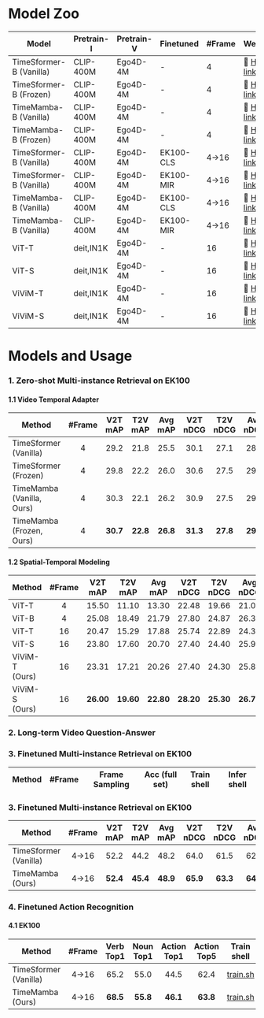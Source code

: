 # Model Zoo

| Model                   | Pretrain-I | Pretrain-V | Finetuned | #Frame | Weight |
|-------------------------|------------|------------|-----------|--------|--------|
| TimeSformer-B (Vanilla) | CLIP-400M  | Ego4D-4M   | -         | 4      | 🤗 [HF link](https://huggingface.co/cg1177/video-mamba-suite/blob/main/clip_timesformer_vanilla_base_ego4d4m_bs512_f4.pt)    |
| TimeSformer-B (Frozen)  | CLIP-400M  | Ego4D-4M   | -         | 4      | 🤗 [HF link](https://huggingface.co/cg1177/video-mamba-suite/blob/main/clip_timesformer_frozen_base_ego4d4m_bs512_f4.pt)       |
| TimeMamba-B (Vanilla)   | CLIP-400M  | Ego4D-4M   | -         | 4      | 🤗 [HF link](https://huggingface.co/cg1177/video-mamba-suite/blob/main/clip_timemamba_vanilla_base_ego4d4m_bs512_f4.pt)       |
| TimeMamba-B (Frozen)    | CLIP-400M  | Ego4D-4M   | -         | 4      | 🤗 [HF link](https://huggingface.co/cg1177/video-mamba-suite/blob/main/clip_timemamba_frozen_base_ego4d4m_bs512_f4.pt)      |
| TimeSformer-B (Vanilla) | CLIP-400M  | Ego4D-4M   | EK100-CLS | 4->16     | 🤗 [HF link](https://huggingface.co/cg1177/video-mamba-suite/blob/main/clip_timesformer_vanilla_base_ego4d4m_bs512_f4_ft_ek100_cls_f16.pt)      |
| TimeSformer-B (Vanilla) | CLIP-400M  | Ego4D-4M   | EK100-MIR | 4->16     | 🤗 [HF link](https://huggingface.co/cg1177/video-mamba-suite/blob/main/clip_timesformer_vanilla_base_ego4d4m_bs512_f4_ft_ek100_mir_f16.pt)      |
| TimeMamba-B (Vanilla)   | CLIP-400M  | Ego4D-4M   | EK100-CLS | 4->16     | 🤗 [HF link](https://huggingface.co/cg1177/video-mamba-suite/blob/main/clip_timemamba_vanilla_base_ego4d4m_bs512_f4_ft_ek100_cls_f16.pt)      |
| TimeMamba-B (Vanilla)   | CLIP-400M  | Ego4D-4M   | EK100-MIR | 4->16     | 🤗 [HF link](https://huggingface.co/cg1177/video-mamba-suite/blob/main/clip_timemamba_vanilla_base_ego4d4m_bs512_f4_ft_ek100_mir_f16.pt)      |
| ViT-T                   | deit,IN1K  | Ego4D-4M   | -         | 16     | 🤗 [HF link](https://huggingface.co/cg1177/video-mamba-suite/blob/main/deit_vit_tiny_ego4d4m_bs512_f16.pt)       |
| ViT-S                   | deit,IN1K  | Ego4D-4M   | -         | 16     | 🤗 [HF link](https://huggingface.co/cg1177/video-mamba-suite/blob/main/deit_vit_small_ego4d4m_bs512_f16.pt)       |
| ViViM-T                 | deit,IN1K  | Ego4D-4M   | -         | 16     | 🤗 [HF link](https://huggingface.co/cg1177/video-mamba-suite/blob/main/deit_vivim_tiny_ego4d4m_bs512_f16.pt)       |
| ViViM-S                 | deit,IN1K  | Ego4D-4M   | -         | 16     | 🤗 [HF link](https://huggingface.co/cg1177/video-mamba-suite/blob/main/deit_vit_small_ego4d4m_bs512_f16.pt)       |


# Models and Usage



### 1. Zero-shot Multi-instance Retrieval on EK100


#### 1.1 Video Temporal Adapter


| Method | #Frame | V2T mAP |  T2V mAP |  Avg mAP | V2T nDCG | T2V nDCG | Avg nDCG | Train shell | Infer shell |
|-----------------------|:--------:|:--------:|:--------:|:--------:|:--------:|:--------:|:--------:|:--------:|:--------:|
| TimeSformer (Vanilla) | 4 |   29.2   |   21.8   |   25.5   |   30.1   |   27.1   |   28.6   | [train.sh](../scripts/pretrain/run_slurm_pretrain_bs512_timesformer.sh) | [infer.sh](../scripts/mir_zs/run_slurm_lavila_pretrain_bs512_timesformer_infer_mir_f4.sh) |
| TimeSformer (Frozen)  | 4 |  29.8   |   22.2   |   26.0   |   30.6   |   27.5   |   29.0   | [train.sh](../scripts/pretrain/run_slurm_pretrain_bs512_timesformer_frozenintime.sh) | [infer.sh](../scripts/mir_zs/run_slurm_lavila_pretrain_bs512_timesformer_like_frozen_infer_mir_f4.sh) |
| TimeMamba (Vanilla, Ours)   | 4 |   30.3   |   22.1   |   26.2   |   30.9   |   27.5   |   29.2   | [train.sh](../scripts/pretrain/run_slurm_pretrain_bs512_timemamba_like_timesformer.sh) | [infer.sh](../scripts/mir_zs/run_slurm_lavila_pretrain_bs512_timemamba_infer_mir_f4.sh) |
| TimeMamba (Frozen, Ours)    | 4 | **30.7** | **22.8** | **26.8** | **31.3** | **27.8** | **29.5** | [train.sh](../scripts/pretrain/run_slurm_pretrain_bs512_timemamba_like_frozen.sh) | [infer.sh](../scripts/mir_zs/run_slurm_lavila_pretrain_bs512_timemamba_like_frozen_infer_mir_f4.sh) |

#### 1.2 Spatial-Temporal Modeling

| Method  | #Frame |  V2T mAP  |  T2V mAP  |  Avg mAP  |  V2T nDCG |  T2V nDCG |  Avg nDCG |  Train shell | Infer shell |
|---------|:----:|:---------:|:---------:|:---------:|:---------:|:---------:|:---------:|:---------:|:---------:|
| ViT-T   | 4  |   15.50   |   11.10   |   13.30   |   22.48   |   19.66   |   21.07   |
| ViT-B   | 4  |   25.08   |   18.49   |   21.79   |   27.80   |   24.87   |   26.34   | 
| ViT-T   | 16 |   20.47   |   15.29   |   17.88   |   25.74   |   22.89   |   24.31   | [train.sh](../scripts/pretrain/run_slurm_pretrain_bs512_deit_tiny_gpu8_f16.sh) | [infer.sh](../scripts/mir_zs/run_slurm_lavila_pretrain_bs512_vit_tiny_infer_mir_f16.sh) |
| ViT-S   | 16 |   23.80   |   17.60   |   20.70   |   27.40   |   24.40   |   25.90   | [train.sh](../scripts/pretrain/run_slurm_pretrain_bs512_deit_small_gpu8_f16.sh) | [infer.sh](../scripts/mir_zs/run_slurm_lavila_pretrain_bs512_vit_small_infer_mir_f16.sh) |
| ViViM-T (Ours) | 16 |   23.31   |   17.21   |   20.26   |   27.40   |   24.30   |   25.80   |[train.sh](../scripts/pretrain/run_slurm_pretrain_bs512_vivim_tiny_gpu8_f16.sh) | [infer.sh](../scripts/mir_zs/run_slurm_lavila_pretrain_bs512_vivim_tiny_infer_mir_f16.sh) |
| ViViM-S (Ours) | 16 | **26.00** | **19.60** | **22.80** | **28.20** | **25.30** | **26.70** |[train.sh](../scripts/pretrain/run_slurm_pretrain_bs512_vivim_small_gpu8_f16.sh) | [infer.sh](../scripts/mir_zs/run_slurm_lavila_pretrain_bs512_vivim_small_infer_mir_f16.sh) |

### 2. Long-term Video Question-Answer

### 3. Finetuned Multi-instance Retrieval on EK100

| Method                | #Frame | Frame Sampling | Acc (full set) | Train shell | Infer shell |
|-----------------------|:--------:|:--------:|:--------:|:--------:|:--------:|



### 3. Finetuned Multi-instance Retrieval on EK100

| Method                | #Frame |  V2T mAP |  T2V mAP |  Avg mAP | V2T nDCG | T2V nDCG | Avg nDCG | Train shell | Infer shell |
|-----------------------|:--------:|:--------:|:--------:|:--------:|:--------:|:--------:|:--------:|:--------:|:--------:|
| TimeSformer (Vanilla) | 4->16 |  52.2  |   44.2   |   48.2   |   64.0   |   61.5   |   62.7   | [train.sh](../scripts/mir_ft/run_slurm_finetune_cls_bs512_timesformer.sh) | [infer.sh](../scripts/mir_ft/run_slurm_finetune_cls_bs512_timesformer_infer_cls_f16.sh) |
| TimeMamba (Ours)   | 4->16 |   **52.4**   |   **45.4**   |   **48.9**   |   **65.9**   |   **63.3**   |   **64.6**   | [train.sh](../scripts/mir_ft/run_slurm_finetune_mir_bs512_timemamba_like_timesformer.sh) | [infer.sh](../scripts/mir_ft/run_slurm_finetune_mir_bs512_timemamba_like_timesformer_infer_mir_f16.sh) |

### 4. Finetuned Action Recognition

#### 4.1 EK100
| Method                | #Frame |Verb Top1 | Noun Top1 | Action Top1 | Action Top5 | Train shell | Infer shell |
|-----------------------|:---------:|:---------:|:-----------:|:-----------:|:-----------:|:-----------:|:-----------:|
| TimeSformer (Vanilla) | 4->16 |    65.2   |    55.0   |     44.5    |     62.4    | [train.sh](../scripts/cls_ft/run_slurm_finetune_cls_bs512_timesformer.sh) | [infer.sh](../scripts/cls_ft/run_slurm_finetune_cls_bs512_timesformer_infer_cls_f16.sh) |
| TimeMamba (Ours)   | 4->16 |  **68.5** |  **55.8** |   **46.1**  |   **63.8**  | [train.sh](../scripts/cls_ft/run_slurm_finetune_cls_bs512_timemamba_like_timesformer.sh) | [infer.sh](../scripts/cls_ft/run_slurm_finetune_cls_bs512_timemamba_like_timesformer_infer_cls_f16.sh) |
